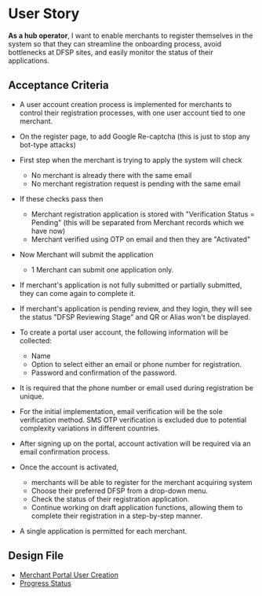 # User Story

**As a hub operator**, I want to enable merchants to register themselves in the system so that they can streamline the onboarding process, avoid bottlenecks at DFSP sites, and easily monitor the status of their applications.

## Acceptance Criteria

- A user account creation process is implemented for merchants to control their registration processes, with one user account tied to one merchant.

- On the register page, to add Google Re-captcha (this is just to stop any bot-type attacks)
- First step when the merchant is trying to apply the system will check
  - No merchant is already there with the same email
  - No merchant registration request is pending with the same email
- If these checks pass then
  - Merchant registration application is stored with "Verification Status = Pending"  (this will be separated from Merchant records which we have now)
  - Merchant verified using OTP on email and then they are "Activated"
- Now Merchant will submit the application
  - 1 Merchant can submit one application only.
- If merchant's application is not fully submitted or partially submitted, they can come again to complete it.
- If merchant's application is pending review, and they login, they will see the status "DFSP Reviewing Stage" and QR or Alias won't be displayed.

- To create a portal user account, the following information will be collected:
  - Name
  - Option to select either an email or phone number for registration.
  - Password and confirmation of the password.

- It is required that the phone number or email used during registration be unique.
- For the initial implementation, email verification will be the sole verification method. SMS OTP verification is excluded due to potential complexity variations in different countries.
- After signing up on the portal, account activation will be required via an email confirmation process.

- Once the account is activated, 
  - merchants will be able to register for the merchant acquiring system
  - Choose their preferred DFSP from a drop-down menu.
  - Check the status of their registration application.
  - Continue working on draft application functions, allowing them to complete their registration in a step-by-step manner.
- A single application is permitted for each merchant.

## Design File
* [Merchant Portal User Creation](https://www.figma.com/proto/sEFusJJ4pQedgXvfRixE7b/Merchant-Registry-Prototype?page-id=3829%3A43204&type=design&node-id=3829-43205&viewport=-834%2C-320%2C0.39&t=8gVdoQiP5ycCLhOI-1&scaling=scale-down&starting-point-node-id=3829%3A43205&show-proto-sidebar=1&mode=design)
* [Progress Status](https://www.figma.com/proto/sEFusJJ4pQedgXvfRixE7b/Merchant-Registry-Prototype?page-id=3829%3A43204&type=design&node-id=3840-46018&viewport=-834%2C-320%2C0.39&t=8gVdoQiP5ycCLhOI-1&scaling=scale-down&starting-point-node-id=3840%3A46018&show-proto-sidebar=1&mode=design)